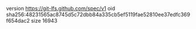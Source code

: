 version https://git-lfs.github.com/spec/v1
oid sha256:48231565ac8745d5c72dbb84a335cb5ef5119fae52810ee37edfc369f654dac2
size 16943
